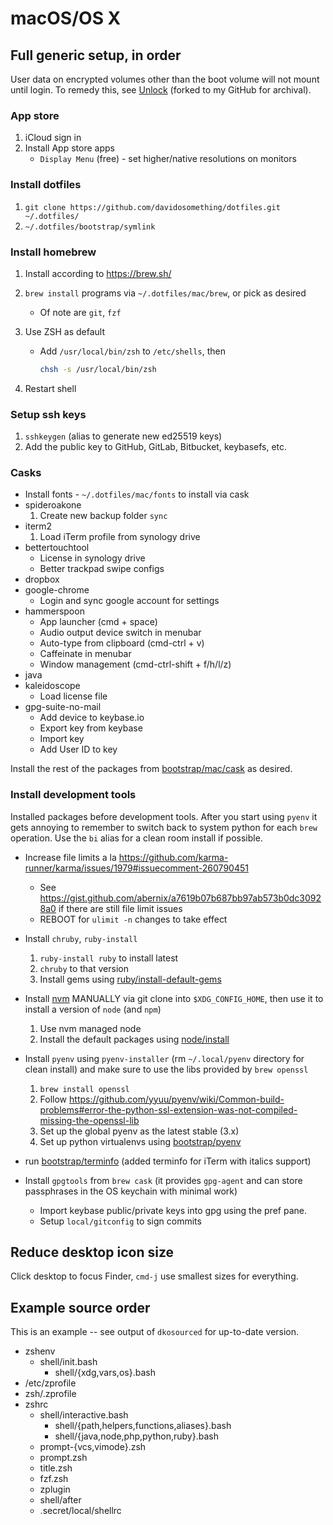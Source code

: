 # macOS/OS X

## Full generic setup, in order

User data on encrypted volumes other than the boot volume will not mount until
login. To remedy this, see [Unlock] (forked to my GitHub for archival).

### App store

1. iCloud sign in
1. Install App store apps
    - `Display Menu` (free) - set higher/native resolutions on monitors

### Install dotfiles

1. `git clone https://github.com/davidosomething/dotfiles.git ~/.dotfiles/`
1. `~/.dotfiles/bootstrap/symlink`

### Install homebrew

1. Install according to <https://brew.sh/>
1. `brew install` programs via `~/.dotfiles/mac/brew`, or pick as desired
    - Of note are `git`, `fzf`
1. Use ZSH as default
    - Add `/usr/local/bin/zsh` to `/etc/shells`, then

      ```sh
      chsh -s /usr/local/bin/zsh
      ```

1. Restart shell

### Setup ssh keys

1. `sshkeygen` (alias to generate new ed25519 keys)
1. Add the public key to GitHub, GitLab, Bitbucket, keybasefs, etc.

### Casks

- Install fonts - `~/.dotfiles/mac/fonts` to install via cask
- spideroakone
    1. Create new backup folder `sync`
- iterm2
    1. Load iTerm profile from synology drive
- bettertouchtool
    - License in synology drive
    - Better trackpad swipe configs
- dropbox
- google-chrome
    - Login and sync google account for settings
- hammerspoon
    - App launcher (cmd + space)
    - Audio output device switch in menubar
    - Auto-type from clipboard (cmd-ctrl + v)
    - Caffeinate in menubar
    - Window management (cmd-ctrl-shift + f/h/l/z)
- java
- kaleidoscope
    - Load license file
- gpg-suite-no-mail
    - Add device to keybase.io
    - Export key from keybase
    - Import key
    - Add User ID to key

Install the rest of the packages from
[bootstrap/mac/cask](../bootstrap/mac/cask) as desired.

### Install development tools

Installed packages before development tools. After you start using `pyenv` it
gets annoying to remember to switch back to system python for each `brew`
operation. Use the `bi` alias for a clean room install if possible.

- Increase file limits a la
  <https://github.com/karma-runner/karma/issues/1979#issuecomment-260790451>
    - See <https://gist.github.com/abernix/a7619b07b687bb97ab573b0dc30928a0> if
      there are still file limit issues
    - REBOOT for `ulimit -n` changes to take effect
- Install `chruby`, `ruby-install`
    1. `ruby-install ruby` to install latest
    1. `chruby` to that version
    1. Install gems using [ruby/install-default-gems](../ruby/install-default-gems)
- Install [nvm](https://github.com/nvm-sh/nvm) MANUALLY via git clone into
  `$XDG_CONFIG_HOME`, then use it to install a version of `node` (and `npm`)
    1. Use nvm managed node
    1. Install the default packages using [node/install](../node/install)
- Install `pyenv` using `pyenv-installer` (rm `~/.local/pyenv` directory for
  clean install) and make sure to use the libs provided by `brew openssl`
    1. `brew install openssl`
    1. Follow <https://github.com/yyuu/pyenv/wiki/Common-build-problems#error-the-python-ssl-extension-was-not-compiled-missing-the-openssl-lib>
    1. Set up the global pyenv as the latest stable (3.x)
    1. Set up python virtualenvs using [bootstrap/pyenv](../bootstrap/pyenv)

- run [bootstrap/terminfo](../bootstrap/terminfo) (added terminfo for iTerm
  with italics support)
- Install `gpgtools` from `brew cask` (it provides `gpg-agent` and can store
  passphrases in the OS keychain with minimal work)
    - Import keybase public/private keys into gpg using the pref pane.
    - Setup `local/gitconfig` to sign commits

## Reduce desktop icon size

Click desktop to focus Finder, `cmd-j` use smallest sizes for everything.

## Example source order

This is an example -- see output of `dkosourced` for up-to-date version.

- zshenv
    - shell/init.bash
        - shell/{xdg,vars,os}.bash
- /etc/zprofile
- zsh/.zprofile
- zshrc
    - shell/interactive.bash
        - shell/{path,helpers,functions,aliases}.bash
        - shell/{java,node,php,python,ruby}.bash
    - prompt-{vcs,vimode}.zsh
    - prompt.zsh
    - title.zsh
    - fzf.zsh
    - zplugin
    - shell/after
    - .secret/local/shellrc


[Unlock]: https://github.com/davidosomething/Unlock
